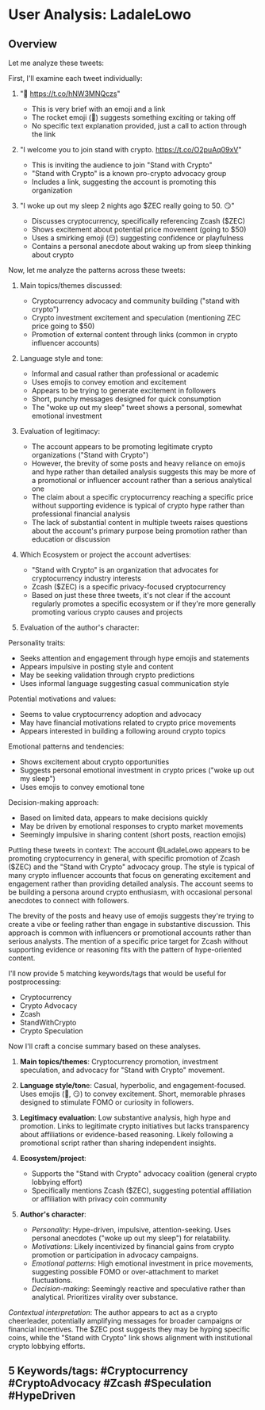 # User Analysis: LadaleLowo

## Overview

<think>
Let me analyze these tweets:

First, I'll examine each tweet individually:

1. "🚀 https://t.co/hNW3MNQczs"
   - This is very brief with an emoji and a link
   - The rocket emoji (🚀) suggests something exciting or taking off
   - No specific text explanation provided, just a call to action through the link

2. "I welcome you to join stand with crypto. https://t.co/O2puAq09xV"
   - This is inviting the audience to join "Stand with Crypto"
   - "Stand with Crypto" is a known pro-crypto advocacy group
   - Includes a link, suggesting the account is promoting this organization

3. "I woke up out my sleep 2 nights ago $ZEC really going to 50. 😏"
   - Discusses cryptocurrency, specifically referencing Zcash ($ZEC)
   - Shows excitement about potential price movement (going to $50)
   - Uses a smirking emoji (😏) suggesting confidence or playfulness
   - Contains a personal anecdote about waking up from sleep thinking about crypto

Now, let me analyze the patterns across these tweets:

1. Main topics/themes discussed:
   - Cryptocurrency advocacy and community building ("stand with crypto")
   - Crypto investment excitement and speculation (mentioning ZEC price going to $50)
   - Promotion of external content through links (common in crypto influencer accounts)

2. Language style and tone:
   - Informal and casual rather than professional or academic
   - Uses emojis to convey emotion and excitement
   - Appears to be trying to generate excitement in followers
   - Short, punchy messages designed for quick consumption
   - The "woke up out my sleep" tweet shows a personal, somewhat emotional investment

3. Evaluation of legitimacy:
   - The account appears to be promoting legitimate crypto organizations ("Stand with Crypto")
   - However, the brevity of some posts and heavy reliance on emojis and hype rather than detailed analysis suggests this may be more of a promotional or influencer account rather than a serious analytical one
   - The claim about a specific cryptocurrency reaching a specific price without supporting evidence is typical of crypto hype rather than professional financial analysis
   - The lack of substantial content in multiple tweets raises questions about the account's primary purpose being promotion rather than education or discussion

4. Which Ecosystem or project the account advertises:
   - "Stand with Crypto" is an organization that advocates for cryptocurrency industry interests
   - Zcash ($ZEC) is a specific privacy-focused cryptocurrency
   - Based on just these three tweets, it's not clear if the account regularly promotes a specific ecosystem or if they're more generally promoting various crypto causes and projects

5. Evaluation of the author's character:

Personality traits:
   - Seeks attention and engagement through hype emojis and statements
   - Appears impulsive in posting style and content
   - May be seeking validation through crypto predictions
   - Uses informal language suggesting casual communication style

Potential motivations and values:
   - Seems to value cryptocurrency adoption and advocacy
   - May have financial motivations related to crypto price movements
   - Appears interested in building a following around crypto topics

Emotional patterns and tendencies:
   - Shows excitement about crypto opportunities
   - Suggests personal emotional investment in crypto prices ("woke up out my sleep")
   - Uses emojis to convey emotional tone

Decision-making approach:
   - Based on limited data, appears to make decisions quickly
   - May be driven by emotional responses to crypto market movements
   - Seemingly impulsive in sharing content (short posts, reaction emojis)

Putting these tweets in context:
The account @LadaleLowo appears to be promoting cryptocurrency in general, with specific promotion of Zcash ($ZEC) and the "Stand with Crypto" advocacy group. The style is typical of many crypto influencer accounts that focus on generating excitement and engagement rather than providing detailed analysis. The account seems to be building a persona around crypto enthusiasm, with occasional personal anecdotes to connect with followers.

The brevity of the posts and heavy use of emojis suggests they're trying to create a vibe or feeling rather than engage in substantive discussion. This approach is common with influencers or promotional accounts rather than serious analysts. The mention of a specific price target for Zcash without supporting evidence or reasoning fits with the pattern of hype-oriented content.

I'll now provide 5 matching keywords/tags that would be useful for postprocessing:
- Cryptocurrency
- Crypto Advocacy
- Zcash
- StandWithCrypto
- Crypto Speculation

Now I'll craft a concise summary based on these analyses.
</think>

1. **Main topics/themes**: Cryptocurrency promotion, investment speculation, and advocacy for "Stand with Crypto" movement.

2. **Language style/ton**e: Casual, hyperbolic, and engagement-focused. Uses emojis (🚀, 😏) to convey excitement. Short, memorable phrases designed to stimulate FOMO or curiosity in followers.

3. **Legitimacy evaluation**: Low substantive analysis, high hype and promotion. Links to legitimate crypto initiatives but lacks transparency about affiliations or evidence-based reasoning. Likely following a promotional script rather than sharing independent insights.

4. **Ecosystem/project**: 
   - Supports the "Stand with Crypto" advocacy coalition (general crypto lobbying effort)
   - Specifically mentions Zcash ($ZEC), suggesting potential affiliation or affiliation with privacy coin community

5. **Author's character**:
   - *Personality*: Hype-driven, impulsive, attention-seeking. Uses personal anecdotes ("woke up out my sleep") for relatability.
   - *Motivations*: Likely incentivized by financial gains from crypto promotion or participation in advocacy campaigns.
   - *Emotional patterns*: High emotional investment in price movements, suggesting possible FOMO or over-attachment to market fluctuations.
   - *Decision-making*: Seemingly reactive and speculative rather than analytical. Prioritizes virality over substance.

*Contextual interpretation*: The author appears to act as a crypto cheerleader, potentially amplifying messages for broader campaigns or financial incentives. The $ZEC post suggests they may be hyping specific coins, while the "Stand with Crypto" link shows alignment with institutional crypto lobbying efforts. 

**5 Keywords/tags**: #Cryptocurrency #CryptoAdvocacy #Zcash #Speculation #HypeDriven
---
